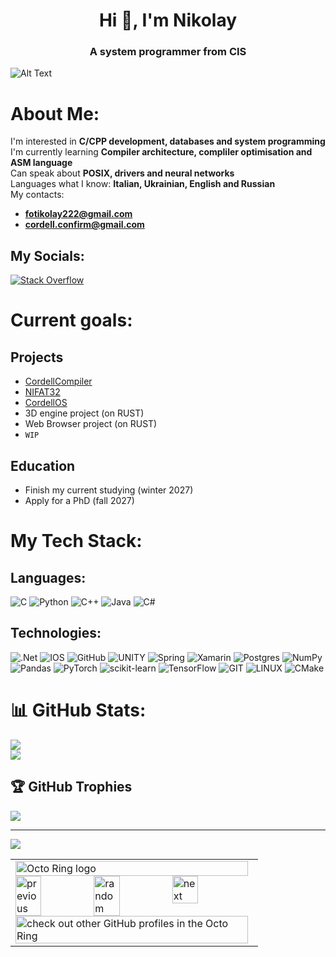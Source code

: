 <h1 align="center">Hi 👋, I'm Nikolay</h1>
<h3 align="center">A system programmer from CIS</h3>


![Alt Text](https://raw.githubusercontent.com/alansmathew/alansmathew/master/lang.gif)

# About Me:
I'm interested in **C/CPP development, databases and system programming** <br> I'm currently learning **Compiler architecture, compliler optimisation and ASM language**<br> Can speak about **POSIX, drivers and neural networks**<br> Languages what I know: **Italian, Ukrainian, English and Russian**<br> 
My contacts: <br>
- **fotikolay222@gmail.com**
- **cordell.confirm@gmail.com**

## My Socials:
[![Stack Overflow](https://img.shields.io/badge/-Stackoverflow-FE7A16?logo=stack-overflow&logoColor=white)](https://stackoverflow.com/users/15895967) 

# Current goals:
## Projects
- [CordellCompiler](https://github.com/j1sk1ss/CordellCompiler.PETPRJ)
- [NIFAT32](https://github.com/j1sk1ss/NIFAT32)
- [CordellOS](https://github.com/j1sk1ss/CordellOS.PETPRJ)
- 3D engine project (on RUST)
- Web Browser project (on RUST)
- `WIP`
## Education
- Finish my current studying (winter 2027)
- Apply for a PhD (fall 2027)

# My Tech Stack:
## Languages: 
![C](https://img.shields.io/badge/c-%2300599C.svg?style=for-the-badge&logo=c&logoColor=white) ![Python](https://img.shields.io/badge/python-%2300599C.svg?style=for-the-badge&logo=python&logoColor=white) ![C++](https://img.shields.io/badge/c++-%2300599C.svg?style=for-the-badge&logo=c%2B%2B&logoColor=white) ![Java](https://img.shields.io/badge/java-%23ED8B00.svg?style=for-the-badge&logo=java&logoColor=white) ![C#](https://img.shields.io/badge/c%23-%23239120.svg?style=for-the-badge&logo=c-sharp&logoColor=white)

## Technologies:
![.Net](https://img.shields.io/badge/.NET-5C2D91?style=for-the-badge&logo=.net&logoColor=white) ![IOS](https://img.shields.io/badge/IOS-%2320232a.svg?style=for-the-badge&logo=apple&logoColor=white) ![GitHub](https://img.shields.io/badge/GitHub-%23121011.svg?style=for-the-badge&logo=github&logoColor=white) ![UNITY](https://img.shields.io/badge/Unity-%2320232a.svg?style=for-the-badge&logo=unity&logoColor=white) ![Spring](https://img.shields.io/badge/spring-%236DB33F.svg?style=for-the-badge&logo=spring&logoColor=white) ![Xamarin](https://img.shields.io/badge/Xamarin-3199DC?style=for-the-badge&logo=xamarin&logoColor=white) ![Postgres](https://img.shields.io/badge/postgres-%23316192.svg?style=for-the-badge&logo=postgresql&logoColor=white) ![NumPy](https://img.shields.io/badge/numpy-%23013243.svg?style=for-the-badge&logo=numpy&logoColor=white) ![Pandas](https://img.shields.io/badge/pandas-%23150458.svg?style=for-the-badge&logo=pandas&logoColor=white) ![PyTorch](https://img.shields.io/badge/PyTorch-%23EE4C2C.svg?style=for-the-badge&logo=PyTorch&logoColor=white) ![scikit-learn](https://img.shields.io/badge/scikit--learn-%23F7931E.svg?style=for-the-badge&logo=scikit-learn&logoColor=white) ![TensorFlow](https://img.shields.io/badge/TensorFlow-%23FF6F00.svg?style=for-the-badge&logo=TensorFlow&logoColor=white) ![GIT](https://img.shields.io/badge/Git-fc6d26?style=for-the-badge&logo=git&logoColor=white) ![LINUX](https://img.shields.io/badge/Linux-FCC624?style=for-the-badge&logo=linux&logoColor=black) ![CMake](https://img.shields.io/badge/CMake-%23008FBA.svg?style=for-the-badge&logo=cmake&logoColor=white)

# 📊 GitHub Stats:
![](https://github-readme-streak-stats.herokuapp.com/?user=j1sk1ss&theme=dark&hide_border=false)<br/>
![](https://github-readme-stats.vercel.app/api/top-langs/?username=j1sk1ss&theme=dark&hide_border=false&include_all_commits=true&count_private=true&layout=compact)

## 🏆 GitHub Trophies
![](https://github-profile-trophy.vercel.app/?username=j1sk1ss&theme=radical&no-frame=false&no-bg=true&margin-w=4)

---
[![](https://visitcount.itsvg.in/api?id=j1sk1ss&icon=2&color=5)](https://visitcount.itsvg.in)

<table><tbody><tr><td><a href="https://octo-ring.com/"><img src="https://octo-ring.com/static/img/widget/top.png" width="99%" alt="Octo Ring logo" align="top"></a><br><a href="https://octo-ring.com/p/j1sk1ss/prev"><img src="https://octo-ring.com/static/img/widget/prev.png" width="33%" alt="previous" align="top" title="previous profile"></a><a href="https://octo-ring.com/p/j1sk1ss/random"><img src="https://octo-ring.com/static/img/widget/random.png" width="33%" alt="random" align="top" title="random profile"></a><a href="https://octo-ring.com/p/j1sk1ss/next"><img src="https://octo-ring.com/static/img/widget/next.png" width="33%" alt="next" align="top" title="next profile"></a><br><a href="https://octo-ring.com/"><img src="https://octo-ring.com/static/img/widget/bottom.png" width="99%" alt="check out other GitHub profiles in the Octo Ring" align="top"></a></td></tr></tbody></table>

